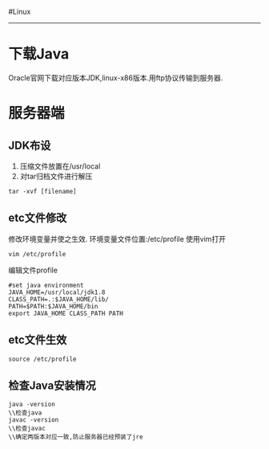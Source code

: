 #Linux 

---
# 下载Java
Oracle官网下载对应版本JDK,linux-x86版本.用ftp协议传输到服务器.

# 服务器端


## JDK布设
1. 压缩文件放置在/usr/local
2. 对tar归档文件进行解压
```shell
tar -xvf [filename]
```

## etc文件修改
修改环境变量并使之生效.
环境变量文件位置:/etc/profile
使用vim打开
```shell
vim /etc/profile
```
编辑文件profile
```
#set java environment
JAVA_HOME=/usr/local/jdk1.8
CLASS_PATH=.:$JAVA_HOME/lib/
PATH=$PATH:$JAVA_HOME/bin
export JAVA_HOME CLASS_PATH PATH

```
## etc文件生效
```shell
source /etc/profile
```
## 检查Java安装情况
```shell
java -version
\\检查java
javac -version
\\检查javac
\\确定两版本对应一致,防止服务器已经预装了jre
```